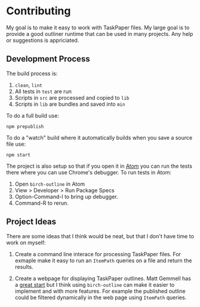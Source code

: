 # Contributing

My goal is to make it easy to work with TaskPaper files. My large goal is to provide a good outliner runtime that can be used in many projects. Any help or suggestions is appriciated.

## Development Process

The build process is:

1. `clean`, `lint`
2. All tests in `test` are run
3. Scripts in `src` are processed and copied to `lib`
4. Scripts in `lib` are bundles and saved into `min`

To do a full build use:

```shell
npm prepublish
```

To do a "watch" build where it automatically builds when you save a source file use:

```shell
npm start
```

The project is also setup so that if you open it in [Atom](http://atom.io) you can run the tests there where you can use Chrome's debugger. To run tests in Atom:

1. Open `birch-outline` in Atom
2. View > Developer > Run Package Specs
3. Option-Command-I to bring up debugger.
4. Command-R to rerun.

## Project Ideas

There are some ideas that I think would be neat, but that I don't have time to work on myself:

1. Create a command line interace for processing TaskPaper files. For exmaple make it easy to run an `ItemPath` queries on a file and return the results.

2. Create a webpage for displaying TaskPaper outlines. Matt Gemmell has a [great start](https://github.com/mattgemmell/TaskPaperRuby) but I think using `birch-outline` can make it easier to implement and with more features. For example the published outline could be filtered dynamically in the web page using `ItemPath` queries.
